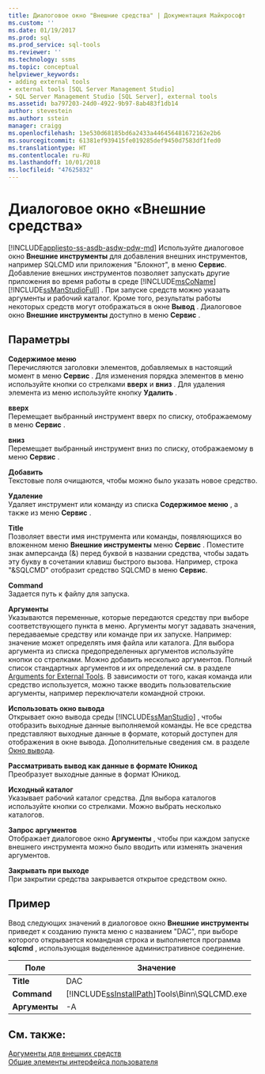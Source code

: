 ```yaml
---
title: Диалоговое окно "Внешние средства" | Документация Майкрософт
ms.custom: ''
ms.date: 01/19/2017
ms.prod: sql
ms.prod_service: sql-tools
ms.reviewer: ''
ms.technology: ssms
ms.topic: conceptual
helpviewer_keywords:
- adding external tools
- external tools [SQL Server Management Studio]
- SQL Server Management Studio [SQL Server], external tools
ms.assetid: ba797203-24d0-4922-9b97-8ab483f1db14
author: stevestein
ms.author: sstein
manager: craigg
ms.openlocfilehash: 13e530d68185bd6a2433a446456481672162e2b6
ms.sourcegitcommit: 61381ef939415fe019285def9450d7583df1fed0
ms.translationtype: HT
ms.contentlocale: ru-RU
ms.lasthandoff: 10/01/2018
ms.locfileid: "47625832"
---
```

# <a name="external-tools-dialog-box"></a>Диалоговое окно «Внешние средства»
[!INCLUDE[appliesto-ss-asdb-asdw-pdw-md](../includes/appliesto-ss-asdb-asdw-pdw-md.md)]
Используйте диалоговое окно **Внешние инструменты** для добавления внешних инструментов, например SQLCMD или приложения "Блокнот", в меню **Сервис**. Добавление внешних инструментов позволяет запускать другие приложения во время работы в среде [!INCLUDE[msCoName](../includes/msconame_md.md)] [!INCLUDE[ssManStudioFull](../includes/ssmanstudiofull-md.md)] . При запуске средств можно указать аргументы и рабочий каталог. Кроме того, результаты работы некоторых средств могут отображаться в окне **Вывод** . Диалоговое окно **Внешние инструменты** доступно в меню **Сервис** .  
  
## <a name="options"></a>Параметры  
**Содержимое меню**  
Перечисляются заголовки элементов, добавляемых в настоящий момент в меню **Сервис** . Для изменения порядка элементов в меню используйте кнопки со стрелками **вверх** и **вниз** . Для удаления элемента из меню используйте кнопку **Удалить** .  
  
**вверх**  
Перемещает выбранный инструмент вверх по списку, отображаемому в меню **Сервис** .  
  
**вниз**  
Перемещает выбранный инструмент вниз по списку, отображаемому в меню **Сервис** .  
  
**Добавить**  
Текстовые поля очищаются, чтобы можно было указать новое средство.  
  
**Удаление**  
Удаляет инструмент или команду из списка **Содержимое меню** , а также из меню **Сервис** .  
  
**Title**  
Позволяет ввести имя инструмента или команды, появляющихся во вложенном меню **Внешние инструменты** меню **Сервис** . Поместите знак амперсанда (&) перед буквой в названии средства, чтобы задать эту букву в сочетании клавиш быстрого вызова. Например, строка "&SQLCMD" отобразит средство SQLCMD в меню **Сервис**.  
  
**Command**  
Задается путь к файлу для запуска.  
  
**Аргументы**  
Указываются переменные, которые передаются средству при выборе соответствующего пункта в меню. Аргументы могут задавать значения, передаваемые средству или команде при их запуске. Например: значение может определять имя файла или каталога. Для выбора аргумента из списка предопределенных аргументов используйте кнопки со стрелками. Можно добавить несколько аргументов. Полный список стандартных аргументов и их определений см. в разделе [Arguments for External Tools](../ssms/use-of-sql-server-features-and-capabilities-wwi-oltp.md). В зависимости от того, какая команда или средство используется, можно также вводить пользовательские аргументы, например переключатели командной строки.  
  
**Использовать окно вывода**  
Открывает окно вывода среды [!INCLUDE[ssManStudio](../includes/ssmanstudio-md.md)] , чтобы отобразить выходные данные выполняемой команды. Не все средства представляют выходные данные в формате, который доступен для отображения в окне вывода. Дополнительные сведения см. в разделе [Окно вывода](../relational-databases/scripting/transact-sql-debugger-output-window.md).  
  
**Рассматривать вывод как данные в формате Юникод**  
Преобразует выходные данные в формат Юникод.  
  
**Исходный каталог**  
Указывает рабочий каталог средства. Для выбора каталогов используйте кнопки со стрелками. Можно выбрать несколько каталогов.  
  
**Запрос аргументов**  
Отображает диалоговое окно **Аргументы** , чтобы при каждом запуске внешнего инструмента можно было вводить или изменять значения аргументов.  
  
**Закрывать при выходе**  
При закрытии средства закрывается открытое средством окно.  
  
## <a name="example"></a>Пример  
Ввод следующих значений в диалоговое окно **Внешние инструменты** приведет к созданию пункта меню с названием "DAC", при выборе которого открывается командная строка и выполняется программа **sqlcmd** , использующая выделенное административное соединение.  
  
|Поле|Значение|  
|-------|---------|  
|**Title**|DAC|  
|**Command**|[!INCLUDE[ssInstallPath](../includes/ssinstallpath-md.md)]Tools\Binn\SQLCMD.exe|  
|**Аргументы**|-A|  
  
## <a name="see-also"></a>См. также:  
[Аргументы для внешних средств](../ssms/use-of-sql-server-features-and-capabilities-wwi-oltp.md)  
[Общие элементы интерфейса пользователя](../ssms/general-user-interface-elements.md)  
  

